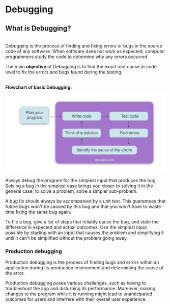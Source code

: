 # Debugging 

 
## What is Debugging?
\
Debugging is the process of finding and fixing errors or bugs in the source code of any software. When software does not work as expected, computer programmers study the code to determine why any errors occurred.


The main **objective** of Debugging is to find the exact root cause at code level to fix the errors and bugs found during the testing.

\
**Flowchart of basic Debugging:**

![debugging flowchart](./images/debuggingFlowchart.png)

Always debug the program for the simplest input that produces the bug. Solving a bug in the simplest case brings you closer to solving it in the general case; to solve a problem, solve a simpler sub-problem.

A bug fix should always be accompanied by a unit test. This guarantees that future bugs won't be caused by this bug and that you won't have to waste time fixing the same bug again.

To file a bug, give a list of steps that reliably cause the bug, and state the difference in expected and actual outcomes. Use the simplest input possible by starting with an input that causes the problem and simplifying it until it can't be simplified without the problem going away.

### Production debugging

Production debugging is the process of finding bugs and errors within an application during its production environment and determining the cause of the error.

Production debugging poses various challenges, such as having to troubleshoot the app and disturbing its performance. Moreover, making changes to the program while it is running might lead to unanticipated outcomes for users and interfere with their overall user experience.